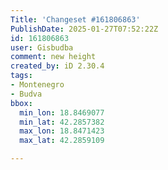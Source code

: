 ```yaml
---
Title: 'Changeset #161806863'
PublishDate: 2025-01-27T07:52:22Z
id: 161806863
user: Gisbudba
comment: new height
created_by: iD 2.30.4
tags:
- Montenegro
- Budva
bbox:
  min_lon: 18.8469077
  min_lat: 42.2857382
  max_lon: 18.8471423
  max_lat: 42.2859109

---
```

